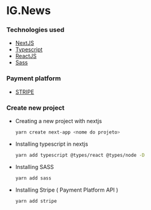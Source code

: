 # IG.News 


### Technologies used 

- [NextJS](https://nextjs.org/)
- [Typescript](https://www.typescriptlang.org/)
- [ReactJS](https://reactjs.org/)
- [Sass](https://sass-lang.com/)

### Payment platform

- [STRIPE](https://www.stripe.com/br)


### Create new project
- Creating a new project with nextjs 
  ```bash
  yarn create next-app <nome do projeto>
  ```
- Installing typescript in nextjs
  ```bash
  yarn add typescript @types/react @types/node -D
  ```
- Installing SASS 
  ```bash
  yarn add sass
  ```

- Installing Stripe ( Payment Platform API )
  ```bash
  yarn add stripe
  ```